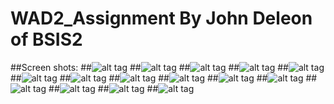# WAD2_Assignment By John Deleon of BSIS2

##Screen shots:
  ##![alt tag](https://github.com/KennethDimabuyo/Shopping_cart/blob/master/Walkthrough/1.PNG)
  ##![alt tag](https://github.com/KennethDimabuyo/Shopping_cart/blob/master/Walkthrough/1_notSignIn.PNG)
  ##![alt tag](https://github.com/KennethDimabuyo/Shopping_cart/blob/master/Walkthrough/2.PNG)
  ##![alt tag](https://github.com/KennethDimabuyo/Shopping_cart/blob/master/Walkthrough/3.1.PNG)
  ##![alt tag](https://github.com/KennethDimabuyo/Shopping_cart/blob/master/Walkthrough/3.1_tyingToBuy.PNG)
  ##![alt tag](https://github.com/KennethDimabuyo/Shopping_cart/blob/master/Walkthrough/3_Sorry.PNG)
  ##![alt tag](https://github.com/KennethDimabuyo/Shopping_cart/blob/master/Walkthrough/4.PNG)
  ##![alt tag](https://github.com/KennethDimabuyo/Shopping_cart/blob/master/Walkthrough/5.PNG)
  ##![alt tag](https://github.com/KennethDimabuyo/Shopping_cart/blob/master/Walkthrough/5_Signup.PNG)
  ##![alt tag](https://github.com/KennethDimabuyo/Shopping_cart/blob/master/Walkthrough/5signup.PNG)
  ##![alt tag](https://github.com/KennethDimabuyo/Shopping_cart/blob/master/Walkthrough/6.PNG)
  ##![alt tag](https://github.com/KennethDimabuyo/Shopping_cart/blob/master/Walkthrough/7.1_Buy.PNG)
  ##![alt tag](https://github.com/KennethDimabuyo/Shopping_cart/blob/master/Walkthrough/7.PNG)
  ##![alt tag](https://github.com/KennethDimabuyo/Shopping_cart/blob/master/Walkthrough/8.PNG)
  ##![alt tag](https://github.com/KennethDimabuyo/Shopping_cart/blob/master/Walkthrough/Payout.PNG)
